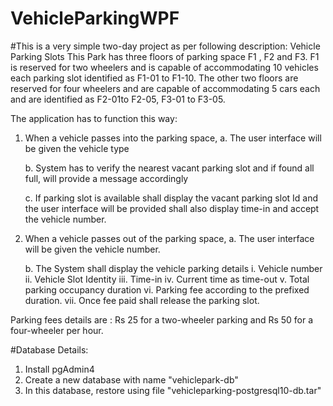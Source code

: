 # VehicleParkingWPF



#This is a very simple two-day project as per following description:
Vehicle Parking Slots
This Park has three floors of parking space F1 , F2 and F3. F1 is reserved for two wheelers and is capable of accommodating 10 vehicles each parking slot identified as F1-01 to F1-10. The other two floors are reserved for four wheelers and are capable of accommodating 5 cars each and are identified as F2-01to F2-05, F3-01 to F3-05. 

The application has to function this way:
 1. When a vehicle passes into the parking space, 
	a. The user interface will be given the vehicle type 

	b. System has to verify the nearest vacant parking slot and if found all full, will provide a message accordingly

	c. If parking slot is available shall display the vacant parking slot Id and the user interface will be provided shall also display time-in and accept the vehicle number.

 2. When a vehicle passes out of the parking space,
	a. The user interface will be given the vehicle number.

	b. The System shall display the vehicle parking details 
		i. Vehicle number
		ii. Vehicle Slot Identity
		iii. Time-in
		iv. Current time as time-out
		v. Total parking occupancy duration
		vi. Parking fee according to the prefixed duration.
		vii. Once fee paid shall release the parking slot.

Parking fees details are : Rs 25 for a two-wheeler parking and Rs 50 for a four-wheeler per hour.



#Database Details:
 1. Install pgAdmin4
 2. Create a new database with name "vehiclepark-db"
 3. In this database, restore using file "vehicleparking-postgresql10-db.tar"  

